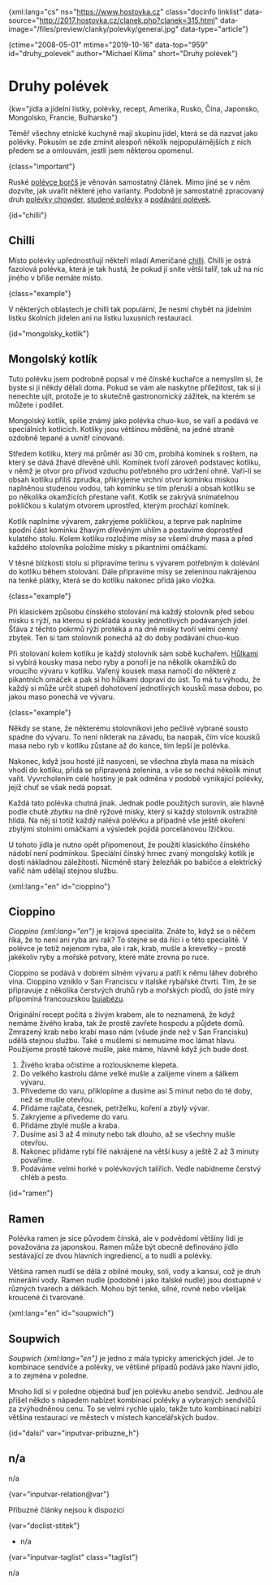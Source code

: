 
{xml:lang="cs" ns="https://www.hostovka.cz" class="docinfo linklist" data-source="http://2017.hostovka.cz/clanek.php?clanek=315.html" data-image="/files/preview/clanky/polevky/general.jpg" data-type="article"}

{ctime="2008-05-01" mtime="2019-10-16" data-top="959" id="druhy_polevek" author="Michael Klíma" short="Druhy polévek"}

# Druhy polévek

<!-- generated attribute kw by user_updatekw.sh on 2021-01-05, do not edit -->

{kw="jídla a jídelní lístky, polévky, recept, Amerika, Rusko, Čína, Japonsko, Mongolsko, Francie, Bulharsko"}

Téměř všechny etnické kuchyně mají skupinu jídel, která se dá nazvat jako polévky. Pokusím se zde zmínit alespoň několik nejpopulárnějších z nich předem se a omlouvám, jestli jsem některou opomenul.

{class="important"}

Ruské [polévce borčš][1] je věnován samostatný článek. Mimo jiné se v něm dozvíte, jak uvařit některé jeho varianty. Podobně je samostatně zpracovaný druh [polévky chowder][2], [studené polévky][3] a [podávání polévek][4].

{id="chilli"}

## Chilli

Místo polévky upřednostňují někteří mladí Američané [chilli][5]. Chilli je ostrá fazolová polévka, která je tak hustá, že pokud jí sníte větší talíř, tak už na nic jiného v břiše nemáte místo.

{class="example"}

V některých oblastech je chilli tak populární, že nesmí chybět na jídelním lístku školních jídelen ani na lístku luxusních restaurací.

{id="mongolsky_kotlik"}

## Mongolský kotlík

Tuto polévku jsem podrobně popsal v mé čínské kuchařce a nemyslím si, že byste si ji někdy dělali doma. Pokud se vám ale naskytne příležitost, tak si ji nenechte ujít, protože je to skutečně gastronomický zážitek, na kterém se můžete i podílet.

Mongolský kotlík, spíše známý jako polévka chuo-kuo, se vaří a podává ve speciálních kotlících. Kotlíky jsou většinou měděné, na jedné straně ozdobně tepané a uvnitř cínované.

Středem kotlíku, který má průměr asi 30 cm, probíhá komínek s roštem, na který se dává žhavé dřevěné uhlí. Komínek tvoří zároveň podstavec kotlíku, v němž je otvor pro přívod vzduchu potřebného pro udržení ohně. Vaří-li se obsah kotlíku příliš zprudka, přikryjeme vrchní otvor komínku miskou naplněnou studenou vodou, tah komínku se tím přeruší a obsah kotlíku se po několika okamžicích přestane vařit. Kotlík se zakrývá snímatelnou pokličkou s kulatým otvorem uprostřed, kterým prochází komínek.

Kotlík naplníme vývarem, zakryjeme pokličkou, a teprve pak naplníme spodní část komínku žhavým dřevěným uhlím a postavíme doprostřed kulatého stolu. Kolem kotlíku rozložíme mísy se všemi druhy masa a před každého stolovníka položíme misky s pikantními omáčkami.

V těsné blízkosti stolu si připravíme terinu s vývarem potřebným k dolévání do kotlíku během stolování. Dále připravíme mísy se zeleninou nakrájenou na tenké plátky, která se do kotlíku nakonec přidá jako vložka.

{class="example"}

Při klasickém způsobu čínského stolování má každý stolovník před sebou misku s rýží, na kterou si pokládá kousky jednotlivých podávaných jídel. Šťáva z těchto pokrmů rýží protéká a na dně misky tvoří velmi cenný zbytek. Ten si tam stolovník ponechá až do doby podávání chuo-kuo.

Při stolování kolem kotlíku je každý stolovník sám sobě kuchařem. [Hůlkami][6] si vybírá kousky masa nebo ryby a ponoří je na několik okamžiků do vroucího vývaru v kotlíku. Vařený kousek masa namočí do některé z pikantních omáček a pak si ho hůlkami dopraví do úst. To má tu výhodu, že každý si může určit stupeň dohotovení jednotlivých kousků masa dobou, po jakou maso ponechá ve vývaru.

{class="example"}

Někdy se stane, že některému stolovníkovi jeho pečlivě vybrané sousto spadne do vývaru. To není nikterak na závadu, ba naopak, čím více kousků masa nebo ryb v kotlíku zůstane až do konce, tím lepší je polévka.

Nakonec, když jsou hosté již nasycení, se všechna zbylá masa na mísách vhodí do kotlíku, přidá se připravená zelenina, a vše se nechá několik minut vařit. Vyvrcholením celé hostiny je pak odměna v podobě vynikající polévky, jejíž chuť se však nedá popsat.

Každá tato polévka chutná jinak. Jednak podle použitých surovin, ale hlavně podle chutě _zbytku_ na dně rýžové misky, který si každý stolovník ostražitě hlídá. Na něj si totiž každý nalévá polévku a případně vše ještě okoření zbylými stolními omáčkami a výsledek pojídá porcelánovou lžičkou.

U tohoto jídla je nutno opět připomenout, že použití klasického čínského nádobí není podmínkou. Speciální čínský hrnec zvaný mongolský kotlík je dosti nákladnou záležitostí. Nicméně starý železňák po babičce a elektrický vařič nám udělají stejnou službu.

{xml:lang="en" id="cioppino"}

## Cioppino

_Cioppino {xml:lang="en"}_ je krajová specialita. Znáte to, když se o něčem říká, že to není ani ryba ani rak? To stejné se dá říci i o této specialitě. V polévce je totiž nejenom ryba, ale i rak, krab, mušle a krevetky – prostě jakékoliv ryby a mořské potvory, které máte zrovna po ruce.

Cioppino se podává v dobrém silném vývaru a patří k němu láhev dobrého vína. Cioppino vzniklo v San Franciscu v italské rybářské čtvrti. Tím, že se připravuje z několika čerstvých druhů ryb a mořských plodů, do jisté míry připomíná francouzskou [bujabézu][7].

Originální recept počítá s živým krabem, ale to neznamená, že když nemáme živého kraba, tak že prostě zavřete hospodu a půjdete domů. Zmrazený krab nebo krabí maso nám (všude jinde než v San Francisku) udělá stejnou službu. Také s mušlemi si nemusíme moc lámat hlavu. Použijeme prostě takové mušle, jaké máme, hlavně když jich bude dost.

  1. Živého kraba očistíme a rozlouskneme klepeta.
  2. Do velkého kastrolu dáme velké mušle a zalijeme vínem a šálkem vývaru.
  3. Přivedeme do varu, přiklopíme a dusíme asi 5 minut nebo do té doby, než se mušle otevřou.
  4. Přidáme rajčata, česnek, petrželku, koření a zbylý vývar.
  5. Zakryjeme a přivedeme do varu.
  6. Přidáme zbylé mušle a kraba.
  7. Dusíme asi 3 až 4 minuty nebo tak dlouho, až se všechny mušle otevřou.
  8. Nakonec přidáme rybí filé nakrájené na větší kusy a ještě 2 až 3 minuty povaříme.
  9. Podáváme velmi horké v polévkových talířích. Vedle nabídneme čerstvý chléb a pesto.

{id="ramen"}

## Ramen

Polévka ramen je sice původem čínská, ale v podvědomí většiny lidí je považována za japonskou. Ramen může být obecně definováno jídlo sestávající ze dvou hlavních ingrediencí, a to nudlí a polévky.

Většina ramen nudlí se dělá z obilné mouky, soli, vody a kansui, což je druh minerální vody. Ramen nudle (podobně i jako italské nudle) jsou dostupné v různých tvarech a délkách. Mohou být tenké, silné, rovné nebo všelijak kroucené či tvarované.

{xml:lang="en" id="soupwich"}

## Soupwich

_Soupwich {xml:lang="en"}_ je jedno z mála typicky amerických jídel. Je to kombinace sendviče a polévky, ve většině případů podává jako hlavní jídlo, a to zejména v poledne.

Mnoho lidí si v poledne objedná buď jen polévku anebo sendvič. Jednou ale přišel někdo s nápadem nabízet kombinací polévky a vybraných sendvičů za zvýhodněnou cenu. To se velmi rychle ujalo, takže tuto kombinaci nabízí většina restaurací ve městech v místech kancelářských budov.

{id="dalsi" var="inputvar-pribuzne_h"}

## n/a

n/a

{var="inputvar-relation@var"}

Příbuzné články nejsou k dispozici

{var="doclist-stitek"}

  * n/a

{var="inputvar-taglist" class="taglist"}

n/a

 [1]: /borsc
 [2]: /chowder
 [3]: /studene_polevky
 [4]: /podavani_polevek
 [5]: /chili
 [6]: /hulky
 [7]: /bujabeza

